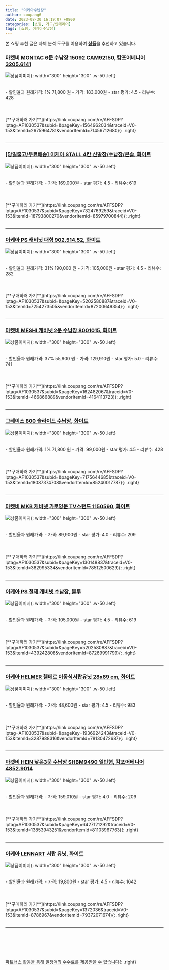 ```yaml
---
title: "이케아수납장"
author: coupang6
date: 2023-08-30 16:19:07 +0800
categories: [쇼핑, 가구/인테리어]
tags: [쇼핑, 이케아수납장]
---
```


본 쇼핑 추천 글은 자체 분석 도구를 이용하여 [**상품**](https://link.coupang.com/a/bao1ui)을 추천하고 있습니다.

### [마켓비 MONTAC 6문 수납장 15092 CAM92150, 캄포어베니어 3205.6141](https://link.coupang.com/re/AFFSDP?lptag=AF1030537&subid=&pageKey=1564962034&traceid=V0-153&itemId=2675964781&vendorItemId=71456712680)

![상품이미지](https://thumbnail8.coupangcdn.com/thumbnails/remote/230x230ex/image/vendor_inventory/f29b/97a5f67a1e37a772484320786afd49b9a9aadc76cce1c86ec39521d1eaf2.jpg){: width="300" height="300" .w-50 .left}


<br>
- 할인율과 원래가격: 1%  71,800   원
- 가격: 183,000원
- star 평가: 4.5
- 리뷰수: 428
<br>
<br>
<br>
<br>
[**구매하러 가기**](https://link.coupang.com/re/AFFSDP?lptag=AF1030537&subid=&pageKey=1564962034&traceid=V0-153&itemId=2675964781&vendorItemId=71456712680){: .right}
<br>
<br>

---

### [[당일출고/무료배송] 이케아 STALL 4칸 신발장/수납장/콘솔, 화이트](https://link.coupang.com/re/AFFSDP?lptag=AF1030537&subid=&pageKey=7324769259&traceid=V0-153&itemId=18793800270&vendorItemId=85979700844)

![상품이미지](https://thumbnail9.coupangcdn.com/thumbnails/remote/230x230ex/image/vendor_inventory/bf46/f0953554e65630a89766da5ebc40208c1c3a8368225880764f81627ea2bc.jpg){: width="300" height="300" .w-50 .left}


<br>
- 할인율과 원래가격: 
- 가격: 169,000원
- star 평가: 4.5
- 리뷰수: 619
<br>
<br>
<br>
<br>
[**구매하러 가기**](https://link.coupang.com/re/AFFSDP?lptag=AF1030537&subid=&pageKey=7324769259&traceid=V0-153&itemId=18793800270&vendorItemId=85979700844){: .right}
<br>
<br>

---

### [이케아 PS 캐비닛 대형 902.514.52, 화이트](https://link.coupang.com/re/AFFSDP?lptag=AF1030537&subid=&pageKey=5202580887&traceid=V0-153&itemId=7254273505&vendorItemId=87200649354)

![상품이미지](https://thumbnail10.coupangcdn.com/thumbnails/remote/230x230ex/image/vendor_inventory/00c8/628eb931695ca1da6a1e9016729dca3b67e091154f9bcdd44b1a74760a8c.JPG){: width="300" height="300" .w-50 .left}


<br>
- 할인율과 원래가격: 31%  190,000   원
- 가격: 105,000원
- star 평가: 4.5
- 리뷰수: 282
<br>
<br>
<br>
<br>
[**구매하러 가기**](https://link.coupang.com/re/AFFSDP?lptag=AF1030537&subid=&pageKey=5202580887&traceid=V0-153&itemId=7254273505&vendorItemId=87200649354){: .right}
<br>
<br>

---

### [마켓비 MESHI 캐비넷 2문 수납장 8001015, 화이트](https://link.coupang.com/re/AFFSDP?lptag=AF1030537&subid=&pageKey=162482067&traceid=V0-153&itemId=466866889&vendorItemId=4164113723)

![상품이미지](https://thumbnail6.coupangcdn.com/thumbnails/remote/230x230ex/image/vendor_inventory/7306/a1c17ceca2b05549bc9d093d0afb63d460adbb6ccdd457a44e75e998adca.jpg){: width="300" height="300" .w-50 .left}


<br>
- 할인율과 원래가격: 37%  55,900   원
- 가격: 129,910원
- star 평가: 5.0
- 리뷰수: 741
<br>
<br>
<br>
<br>
[**구매하러 가기**](https://link.coupang.com/re/AFFSDP?lptag=AF1030537&subid=&pageKey=162482067&traceid=V0-153&itemId=466866889&vendorItemId=4164113723){: .right}
<br>
<br>

---

### [그레이스 800 슬라이드 수납장, 화이트](https://link.coupang.com/re/AFFSDP?lptag=AF1030537&subid=&pageKey=7175644685&traceid=V0-153&itemId=18087374708&vendorItemId=85240017787)

![상품이미지](https://thumbnail10.coupangcdn.com/thumbnails/remote/230x230ex/image/vendor_inventory/a44e/f64f4c3f90bdbda500320a8ac689e8a25b5334d12039bfd9833379ec2b72.jpg){: width="300" height="300" .w-50 .left}


<br>
- 할인율과 원래가격: 1%  71,800   원
- 가격: 99,000원
- star 평가: 4.5
- 리뷰수: 428
<br>
<br>
<br>
<br>
[**구매하러 가기**](https://link.coupang.com/re/AFFSDP?lptag=AF1030537&subid=&pageKey=7175644685&traceid=V0-153&itemId=18087374708&vendorItemId=85240017787){: .right}
<br>
<br>

---

### [마켓비 MKB 캐비넷 가로양문 TV스탠드 1150590, 화이트](https://link.coupang.com/re/AFFSDP?lptag=AF1030537&subid=&pageKey=130148837&traceid=V0-153&itemId=382995334&vendorItemId=78512500629)

![상품이미지](https://thumbnail6.coupangcdn.com/thumbnails/remote/230x230ex/image/vendor_inventory/e9e0/37a15e82fe1632ab71ec0cd5e2edee165097d90a658cbcb6f24a7247057f.jpg){: width="300" height="300" .w-50 .left}


<br>
- 할인율과 원래가격: 
- 가격: 89,900원
- star 평가: 4.0
- 리뷰수: 209
<br>
<br>
<br>
<br>
[**구매하러 가기**](https://link.coupang.com/re/AFFSDP?lptag=AF1030537&subid=&pageKey=130148837&traceid=V0-153&itemId=382995334&vendorItemId=78512500629){: .right}
<br>
<br>

---

### [이케아 PS 철제 캐비넷 수납장, 블루](https://link.coupang.com/re/AFFSDP?lptag=AF1030537&subid=&pageKey=5202580887&traceid=V0-153&itemId=439242808&vendorItemId=87269991799)

![상품이미지](https://thumbnail10.coupangcdn.com/thumbnails/remote/230x230ex/image/vendor_inventory/a3cb/faa711ca8b1741a895da708a826b3f4807c0709102443219e856a7cc40aa.jpg){: width="300" height="300" .w-50 .left}


<br>
- 할인율과 원래가격: 
- 가격: 105,000원
- star 평가: 4.5
- 리뷰수: 619
<br>
<br>
<br>
<br>
[**구매하러 가기**](https://link.coupang.com/re/AFFSDP?lptag=AF1030537&subid=&pageKey=5202580887&traceid=V0-153&itemId=439242808&vendorItemId=87269991799){: .right}
<br>
<br>

---

### [이케아 HELMER 헬메르 이동식서랍유닛 28x69 cm, 화이트](https://link.coupang.com/re/AFFSDP?lptag=AF1030537&subid=&pageKey=1936924243&traceid=V0-153&itemId=3287988316&vendorItemId=78130472687)

![상품이미지](https://thumbnail6.coupangcdn.com/thumbnails/remote/230x230ex/image/vendor_inventory/ec0f/f527adef75dcf2da7a756590dbf97e9a8d1feb55a82e2de953f57b488a29.jpg){: width="300" height="300" .w-50 .left}


<br>
- 할인율과 원래가격: 
- 가격: 48,600원
- star 평가: 4.5
- 리뷰수: 983
<br>
<br>
<br>
<br>
[**구매하러 가기**](https://link.coupang.com/re/AFFSDP?lptag=AF1030537&subid=&pageKey=1936924243&traceid=V0-153&itemId=3287988316&vendorItemId=78130472687){: .right}
<br>
<br>

---

### [마켓비 HEIN 낮은3문 수납장 SHBM9490 일반형, 캄포어베니어 4852.9014](https://link.coupang.com/re/AFFSDP?lptag=AF1030537&subid=&pageKey=6427121292&traceid=V0-153&itemId=13853943251&vendorItemId=81103967763)

![상품이미지](https://thumbnail8.coupangcdn.com/thumbnails/remote/230x230ex/image/vendor_inventory/276f/eb5bcc10488171c5bb9802143bac43e97123c4638b7622228969f98b2e16.jpg){: width="300" height="300" .w-50 .left}


<br>
- 할인율과 원래가격: 
- 가격: 159,010원
- star 평가: 4.0
- 리뷰수: 209
<br>
<br>
<br>
<br>
[**구매하러 가기**](https://link.coupang.com/re/AFFSDP?lptag=AF1030537&subid=&pageKey=6427121292&traceid=V0-153&itemId=13853943251&vendorItemId=81103967763){: .right}
<br>
<br>

---

### [이케아 LENNART 서랍 유닛, 화이트](https://link.coupang.com/re/AFFSDP?lptag=AF1030537&subid=&pageKey=1372036&traceid=V0-153&itemId=8786967&vendorItemId=79372071674)

![상품이미지](https://thumbnail9.coupangcdn.com/thumbnails/remote/230x230ex/image/vendor_inventory/4de1/b56f045573bd5a09410485bd0834964bb41be13b1ad315372819a00bc27a.jpg){: width="300" height="300" .w-50 .left}


<br>
- 할인율과 원래가격: 
- 가격: 19,800원
- star 평가: 4.5
- 리뷰수: 1642
<br>
<br>
<br>
<br>
[**구매하러 가기**](https://link.coupang.com/re/AFFSDP?lptag=AF1030537&subid=&pageKey=1372036&traceid=V0-153&itemId=8786967&vendorItemId=79372071674){: .right}
<br>
<br>

---
<br><br><br><br><br> [파트너스 활동을 통해 일정액의 수수료를 제공받을 수 있습니다](https://link.coupang.com/a/bao1ui){: .right}